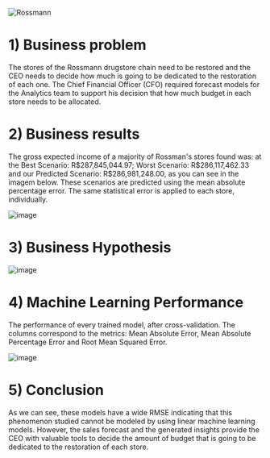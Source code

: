 ![Rossmann](https://user-images.githubusercontent.com/81034654/120236058-cb01a200-c231-11eb-8c27-48e46658765a.jpg)

<h1> 1) Business problem </h1>
The stores of the Rossmann drugstore chain need to be restored and the CEO needs to decide how much is going to be dedicated to the restoration of each one. The Chief Financial Officer (CFO) required forecast models for the Analytics team to support his decision that how much budget in each store needs to be allocated.


<h1> 2) Business results </h1>
The gross expected income of a majority of Rossman's stores found was: at the Best Scenario:  R$287,845,044.97; Worst Scenario: R$286,117,462.33 and our Predicted Scenario:  R$286,981,248.00, as you can see in the imagem below. These scenarios are predicted using the mean absolute percentage error.  The same statistical error is applied to each store, individually. 

![image](https://user-images.githubusercontent.com/81034654/120239574-f639c080-c234-11eb-964d-1e30c76c20fa.png)

<h1> 3) Business Hypothesis </h1>


  
  ![image](https://user-images.githubusercontent.com/81034654/120240202-5f6e0380-c236-11eb-904d-2f636f95dad5.png)
  
  

<h1> 4) Machine Learning Performance </h1>
The performance of every trained model, after cross-validation. The columns correspond to the metrics: Mean Absolute Error, Mean Absolute Percentage Error and Root Mean Squared Error.


![image](https://user-images.githubusercontent.com/81034654/120242497-5e8ba080-c23b-11eb-93ea-4c14cd77487b.png)


<h1> 5) Conclusion </h1>

  As we can see, these models have a wide RMSE indicating that this phenomenon studied cannot be modeled by using linear machine learning models. However, the sales forecast and the generated insights provide the CEO with valuable tools to decide the amount of budget that is going to be dedicated to the restoration of each store.
  
  
  
